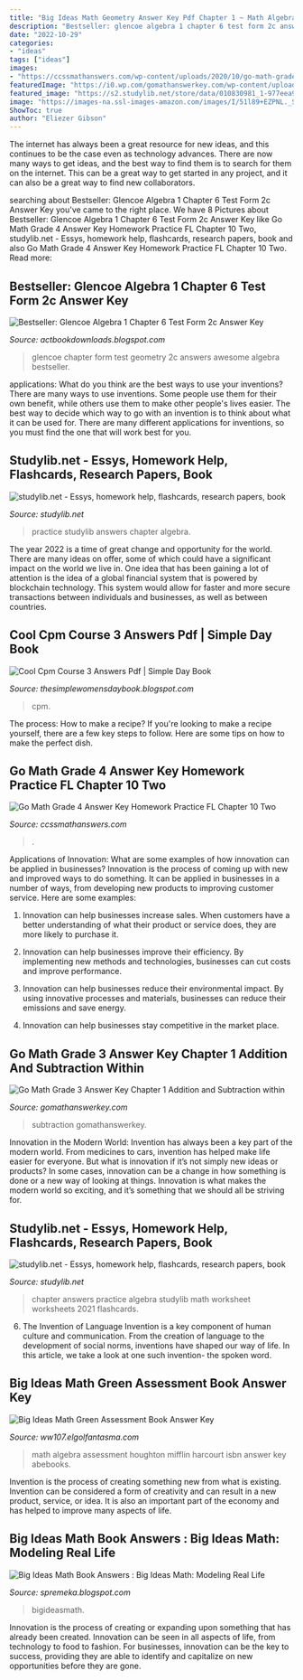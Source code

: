 ```yaml
---
title: "Big Ideas Math Geometry Answer Key Pdf Chapter 1 ~ Math Algebra Assessment Houghton Mifflin Harcourt Isbn Answer Key Abebooks"
description: "Bestseller: glencoe algebra 1 chapter 6 test form 2c answer key"
date: "2022-10-29"
categories:
- "ideas"
tags: ["ideas"]
images:
- "https://ccssmathanswers.com/wp-content/uploads/2020/10/go-math-grade-4-chapter-10-two-dimensional-figures-pages-187-204-answer-key.jpeg"
featuredImage: "https://i0.wp.com/gomathanswerkey.com/wp-content/uploads/2020/06/Go-Math-Grade-3-Answer-Key-Chapter-1-Addition-and-Subtraction-within-1000.png?resize=1024%2C576&amp;ssl=1"
featured_image: "https://s2.studylib.net/store/data/010830981_1-977eea901db5039abe626d22bd43d88c-300x300.png"
image: "https://images-na.ssl-images-amazon.com/images/I/51l89+EZPNL._SX373_BO1,204,203,200_.jpg"
ShowToc: true
author: "Eliezer Gibson"
---
```



The internet has always been a great resource for new ideas, and this continues to be the case even as technology advances. There are now many ways to get ideas, and the best way to find them is to search for them on the internet. This can be a great way to get started in any project, and it can also be a great way to find new collaborators.

	

		
searching about Bestseller: Glencoe Algebra 1 Chapter 6 Test Form 2c Answer Key you've came to the right place. We have 8 Pictures about Bestseller: Glencoe Algebra 1 Chapter 6 Test Form 2c Answer Key like Go Math Grade 4 Answer Key Homework Practice FL Chapter 10 Two, studylib.net - Essys, homework help, flashcards, research papers, book and also Go Math Grade 4 Answer Key Homework Practice FL Chapter 10 Two. Read more:
		
    
## Bestseller: Glencoe Algebra 1 Chapter 6 Test Form 2c Answer Key

<img loading=lazy src="https://www.flaminke.com/wp-content/uploads/2018/09/glencoe-geometry-chapter-2-test-form-2c-answers-awesome-glencoe-mcgraw-hill-algebra-1-worksheet-answers-the-best-worksheets-of-glencoe-geometry-chapter-2-test-form-2c-answers.jpg" onerror="this.onerror=null;this.src='https://tse3.mm.bing.net/th?id=OIP.zRMOPw-9ZkZbSD1xQrTNoAHaLo&amp;pid=15.1';" alt="Bestseller: Glencoe Algebra 1 Chapter 6 Test Form 2c Answer Key">

_Source: actbookdownloads.blogspot.com_

>glencoe chapter form test geometry 2c answers awesome algebra bestseller. 

	

applications: What do you think are the best ways to use your inventions?
There are many ways to use inventions. Some people use them for their own benefit, while others use them to make other people's lives easier. The best way to decide which way to go with an invention is to think about what it can be used for. There are many different applications for inventions, so you must find the one that will work best for you.

    
## Studylib.net - Essys, Homework Help, Flashcards, Research Papers, Book

<img loading=lazy src="https://s2.studylib.net/store/data/010830647_1-8378eb3abf3b35f644c702420e731d8e-260x520.png" onerror="this.onerror=null;this.src='https://tse4.mm.bing.net/th?id=OIP.nbemTAA39GPm9Ev1lqYuPQAAAA&amp;pid=15.1';" alt="studylib.net - Essys, homework help, flashcards, research papers, book">

_Source: studylib.net_

>practice studylib answers chapter algebra. 

	

The year 2022 is a time of great change and opportunity for the world. There are many ideas on offer, some of which could have a significant impact on the world we live in. One idea that has been gaining a lot of attention is the idea of a global financial system that is powered by blockchain technology. This system would allow for faster and more secure transactions between individuals and businesses, as well as between countries.

    
## Cool Cpm Course 3 Answers Pdf | Simple Day Book

<img loading=lazy src="https://lh5.googleusercontent.com/proxy/FES9IHawUJJboz35GfsHPo-euC1MmprsEr9rUKaHEsz1jNPJyXC8yUw2RmG-7WV43F2xzd1nSJ-faJ6m6UXHfbFCI7ifZwpQ3b6bHFmlrrIbf0MRKC5T5hieaBIChFTm7nHTj4u4UEX0=s0-d" onerror="this.onerror=null;this.src='https://tse4.mm.bing.net/th?id=OIP.v-svQ6Rk_VzmU6mSWw3lugHaJ4&amp;pid=15.1';" alt="Cool Cpm Course 3 Answers Pdf | Simple Day Book">

_Source: thesimplewomensdaybook.blogspot.com_

>cpm. 

	

The process: How to make a recipe?
If you're looking to make a recipe yourself, there are a few key steps to follow. Here are some tips on how to make the perfect dish.

    
## Go Math Grade 4 Answer Key Homework Practice FL Chapter 10 Two

<img loading=lazy src="https://ccssmathanswers.com/wp-content/uploads/2020/10/go-math-grade-4-chapter-10-two-dimensional-figures-pages-187-204-answer-key.jpeg" onerror="this.onerror=null;this.src='https://tse2.mm.bing.net/th?id=OIP.FnjDDDPjN27n7mGvqaSSGwHaEK&amp;pid=15.1';" alt="Go Math Grade 4 Answer Key Homework Practice FL Chapter 10 Two">

_Source: ccssmathanswers.com_

>. 

	

Applications of Innovation: What are some examples of how innovation can be applied in businesses?
Innovation is the process of coming up with new and improved ways to do something. It can be applied in businesses in a number of ways, from developing new products to improving customer service. Here are some examples:
1. Innovation can help businesses increase sales. When customers have a better understanding of what their product or service does, they are more likely to purchase it.

2. Innovation can help businesses improve their efficiency. By implementing new methods and technologies, businesses can cut costs and improve performance.

3. Innovation can help businesses reduce their environmental impact. By using innovative processes and materials, businesses can reduce their emissions and save energy.

4. Innovation can help businesses stay competitive in the market place.

    
## Go Math Grade 3 Answer Key Chapter 1 Addition And Subtraction Within

<img loading=lazy src="https://i0.wp.com/gomathanswerkey.com/wp-content/uploads/2020/06/Go-Math-Grade-3-Answer-Key-Chapter-1-Addition-and-Subtraction-within-1000.png?resize=1024%2C576&amp;ssl=1" onerror="this.onerror=null;this.src='https://tse3.mm.bing.net/th?id=OIP.d5it4rnlblQ94SxWbW1-ugHaEK&amp;pid=15.1';" alt="Go Math Grade 3 Answer Key Chapter 1 Addition and Subtraction within">

_Source: gomathanswerkey.com_

>subtraction gomathanswerkey. 

	

Innovation in the Modern World:
Invention has always been a key part of the modern world. From medicines to cars, invention has helped make life easier for everyone. But what is innovation if it’s not simply new ideas or products? In some cases, innovation can be a change in how something is done or a new way of looking at things. Innovation is what makes the modern world so exciting, and it’s something that we should all be striving for.

    
## Studylib.net - Essys, Homework Help, Flashcards, Research Papers, Book

<img loading=lazy src="https://s2.studylib.net/store/data/010830981_1-977eea901db5039abe626d22bd43d88c-300x300.png" onerror="this.onerror=null;this.src='https://tse4.mm.bing.net/th?id=OIP.SeamwsVtV5f6UQXwDgHGvwAAAA&amp;pid=15.1';" alt="studylib.net - Essys, homework help, flashcards, research papers, book">

_Source: studylib.net_

>chapter answers practice algebra studylib math worksheet worksheets 2021 flashcards. 

	

6. The Invention of Language
Invention is a key component of human culture and communication. From the creation of language to the development of social norms, inventions have shaped our way of life. In this article, we take a look at one such invention- the spoken word.

    
## Big Ideas Math Green Assessment Book Answer Key

<img loading=lazy src="https://images-na.ssl-images-amazon.com/images/I/51l89+EZPNL._SX373_BO1,204,203,200_.jpg" onerror="this.onerror=null;this.src='https://tse3.mm.bing.net/th?id=OIP.AMcD0EqjA-D3Ul3yFRJ3wAAAAA&amp;pid=15.1';" alt="Big Ideas Math Green Assessment Book Answer Key">

_Source: ww107.elgolfantasma.com_

>math algebra assessment houghton mifflin harcourt isbn answer key abebooks. 

	

Invention is the process of creating something new from what is existing. Invention can be considered a form of creativity and can result in a new product, service, or idea. It is also an important part of the economy and has helped to improve many aspects of life.

    
## Big Ideas Math Book Answers : Big Ideas Math: Modeling Real Life

<img loading=lazy src="https://ca.bigideasmath.com/uploads/images/features/pelessonpg.png" onerror="this.onerror=null;this.src='https://tse3.mm.bing.net/th?id=OIP.iLRnyDSx_ueDWYDjZ6uCbAHaJl&amp;pid=15.1';" alt="Big Ideas Math Book Answers : Big Ideas Math: Modeling Real Life">

_Source: spremeka.blogspot.com_

>bigideasmath. 

	

Innovation is the process of creating or expanding upon something that has already been created. Innovation can be seen in all aspects of life, from technology to food to fashion. For businesses, innovation can be the key to success, providing they are able to identify and capitalize on new opportunities before they are gone.

